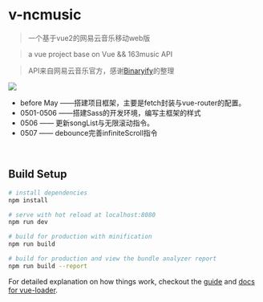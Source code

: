 # v-ncmusic 
> 一个基于vue2的网易云音乐移动web版

> a vue project base on Vue && 163music API

> API来自网易云音乐官方，感谢[Binaryify](https://github.com/Binaryify/NeteaseCloudMusicApi)的整理

<img src="https://github.com/ron0115/v-ncmusic/blob/master/screenshots/songlist.png">

- before May ——搭建项目框架，主要是fetch封装与vue-router的配置。
- 0501-0506 ——搭建Sass的开发环境，编写主框架的样式
- 0506 —— 更新songList与无限滚动指令。
- 0507 —— debounce完善infiniteScroll指令

 

## Build Setup

``` bash
# install dependencies
npm install

# serve with hot reload at localhost:8080
npm run dev

# build for production with minification
npm run build

# build for production and view the bundle analyzer report
npm run build --report
```

For detailed explanation on how things work, checkout the [guide](http://vuejs-templates.github.io/webpack/) and [docs for vue-loader](http://vuejs.github.io/vue-loader).
